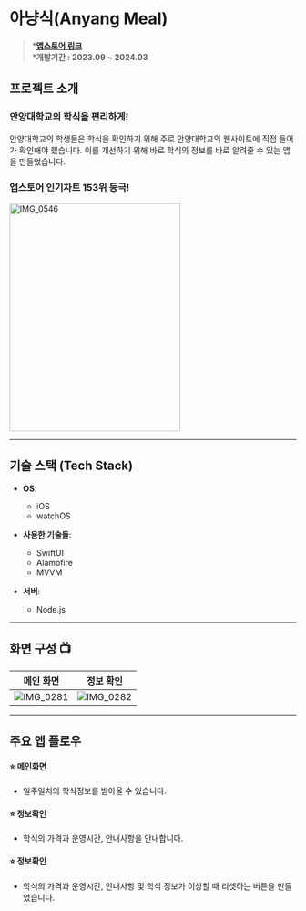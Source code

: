 # 아냥식(Anyang Meal)

> ***[앱스토어 링크](https://apps.apple.com/kr/app/%EC%95%84%EB%83%A5%EC%8B%9D/id6466650207)** <br>***개발기간 : 2023.09 ~ 2024.03**


## 프로젝트 소개
### **안양대학교의 학식을 편리하게!**
안양대학교의 학생들은 학식을 확인하기 위해 주로 안양대학교의 웹사이트에 직접 들어가 확인해야 했습니다.
이를 개선하기 위해 바로 학식의 정보를 바로 알려줄 수 있는 앱을 만들었습니다.

### 앱스토어 인기차트 153위 등극!
<img src="https://github.com/Oreo-Mcflurry/AnyangMeal/assets/96654328/57aea081-6d02-4a07-a06b-6b8cc0e16801" alt="IMG_0546" width="300" height="400" />



---
## 기술 스택 (Tech Stack)

- **OS**: 
  - iOS
  - watchOS

- **사용한 기술들**:
  - SwiftUI
  - Alamofire
  - MVVM
 
- **서버**:
  - Node.js


---
## 화면 구성 📺
|메인 화면|정보 확인|
| :------------: | :------------: | 
|![IMG_0281](https://github.com/Oreo-Mcflurry/AnyangMeal/assets/96654328/fdff9a88-caf4-4034-a82d-3949e9ad7ce6)|![IMG_0282](https://github.com/Oreo-Mcflurry/AnyangMeal/assets/96654328/c2fd30c6-562c-4801-a840-dacff3c32f5b)|



---
## 주요 앱 플로우

#### ⭐️ 메인화면
- 일주일치의 학식정보를 받아올 수 있습니다.


#### ⭐️ 정보확인 
- 학식의 가격과 운영시간, 안내사항을 안내합니다.

#### ⭐️ 정보확인 
- 학식의 가격과 운영시간, 안내사항 및 학식 정보가 이상할 때 리셋하는 버튼을 만들었습니다.

